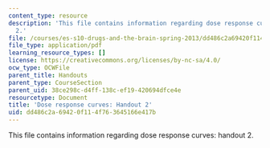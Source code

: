 ```yaml
---
content_type: resource
description: 'This file contains information regarding dose response curves: handout
  2.'
file: /courses/es-s10-drugs-and-the-brain-spring-2013/dd486c2a69420f114f763645166e417b_MITES_S10S13_Doseresp2w7.pdf
file_type: application/pdf
learning_resource_types: []
license: https://creativecommons.org/licenses/by-nc-sa/4.0/
ocw_type: OCWFile
parent_title: Handouts
parent_type: CourseSection
parent_uid: 38ce298c-d4ff-138c-ef19-420694dfce4e
resourcetype: Document
title: 'Dose response curves: Handout 2'
uid: dd486c2a-6942-0f11-4f76-3645166e417b
---
```

This file contains information regarding dose response curves: handout 2.